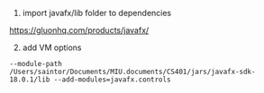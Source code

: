 1. import javafx/lib folder to dependencies

https://gluonhq.com/products/javafx/

2. add VM options
```
--module-path /Users/saintor/Documents/MIU.documents/CS401/jars/javafx-sdk-18.0.1/lib --add-modules=javafx.controls
```